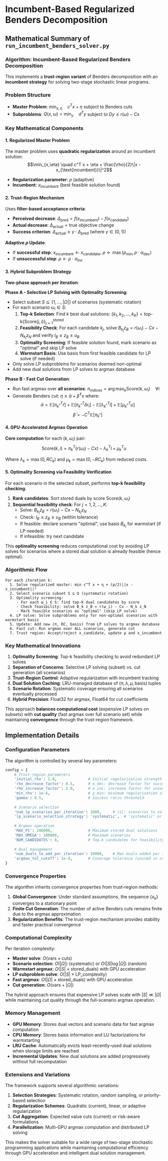 # Incumbent-Based Regularized Benders Decomposition

## Mathematical Summary of `run_incumbent_benders_solver.py`

### **Algorithm**: Incumbent-Based Regularized Benders Decomposition

This implements a **trust-region variant** of Benders decomposition with an **incumbent strategy** for solving two-stage stochastic linear programs.

### **Problem Structure**
- **Master Problem**: $\min_{x,\eta} \quad c^T x + \eta$ subject to Benders cuts
- **Subproblems**: $Q(x,\omega) = \min_y \quad d^T y$ subject to $Dy \leq r(\omega) - Cx$

### **Key Mathematical Components**

#### **1. Regularized Master Problem**
The master problem uses **quadratic regularization** around an incumbent solution:
$$\min_{x,\eta} \quad c^T x + \eta + \frac{\rho}{2}\|x - x_{\text{incumbent}}\|^2$$

- **Regularization parameter**: $\rho$ (adaptive)
- **Incumbent**: $x_{\text{incumbent}}$ (best feasible solution found)

#### **2. Trust-Region Mechanism**
Uses **filter-based acceptance criteria**:
- **Perceived decrease**: $\Delta_{\text{pred}} = f(x_{\text{incumbent}}) - f(x_{\text{candidate}})$
- **Actual decrease**: $\Delta_{\text{actual}} = \text{true objective change}$
- **Success criterion**: $\Delta_{\text{actual}} \geq \gamma \cdot \Delta_{\text{pred}}$ (where $\gamma \in (0,1)$)

**Adaptive $\rho$ Update**:
- If **successful step**: $x_{\text{incumbent}} \leftarrow x_{\text{candidate}}$, $\rho \leftarrow \max(\rho_{\min}, \rho \cdot \alpha_{\text{dec}})$
- If **unsuccessful step**: $\rho \leftarrow \rho \cdot \alpha_{\text{inc}}$

#### **3. Hybrid Subproblem Strategy**
**Two-phase approach per iteration**:

**Phase A - Selective LP Solving with Optimality Screening**:
- Select subset $S \subseteq \{1,\ldots,|\Omega|\}$ of scenarios (systematic rotation)
- For each scenario $\omega_i \in S$:
  1. **Top-k Selection**: Find $k$ best dual solutions: $\{k_1, k_2, \ldots, k_K\} = \text{top-k}\{\text{Score}(j,i)\}_{j=1}^{\text{stored}}$
  2. **Feasibility Check**: For each candidate $k_j$, solve $B_{k_j} z_B = r(\omega_i) - Cx - N_{k_j} z_N$ and verify $l_B \leq z_B \leq u_B$
  3. **Optimality Screening**: If feasible solution found, mark scenario as "optimal" and skip LP solve
  4. **Warmstart Basis**: Use basis from first feasible candidate for LP solve (if needed)
- Only solve LP subproblems for scenarios deemed non-optimal
- Add new dual solutions from LP solves to argmax database

**Phase B - Fast Cut Generation**:
- Run fast argmax over **all scenarios**: $\pi_{\text{indices}} = \arg\max_{k} \text{Score}(k,\omega_i) \quad \forall i$
- Generate Benders cut: $\eta \geq \bar{\alpha} + \bar{\beta}^T x$ where:
  $$\bar{\alpha} = \mathbb{E}[\pi_{k^*}^T \bar{r}] + \mathbb{E}[\pi_{k^*}^T \delta r_i] - \mathbb{E}[\lambda_{k^*}^T l] + \mathbb{E}[\mu_{k^*}^T u]$$
  $$\bar{\beta} = -C^T \mathbb{E}[\pi_{k^*}]$$

#### **4. GPU-Accelerated Argmax Operation**
**Core computation** for each $(k,\omega_i)$ pair:
$$\text{Score}(k,i) = \pi_k^T(r(\omega_i) - Cx) - \lambda_k^T l + \mu_k^T u$$

Where $\lambda_k = \max(0, RC_k)$ and $\mu_k = \max(0, -RC_k)$ from reduced costs.

#### **5. Optimality Screening via Feasibility Verification**
For each scenario in the selected subset, performs **top-k feasibility checking**:

1. **Rank candidates**: Sort stored duals by score $\text{Score}(k,\omega_i)$ 
2. **Sequential feasibility check**: For $j = 1, 2, \ldots, K$:
   - Solve: $B_{k_j} z_B = r(\omega_i) - Cx - N_{k_j} z_N$
   - Check: $l_B \leq z_B \leq u_B$ (within tolerance)
   - If feasible: declare scenario "optimal", use basis $B_{k_j}$ for warmstart (if LP needed)
   - If infeasible: try next candidate

This **optimality screening** reduces computational cost by avoiding LP solves for scenarios where a stored dual solution is already feasible (hence optimal).

### **Algorithmic Flow**

```
For each iteration k:
  1. Solve regularized master: min c^T x + η + (ρ/2)||x - x_incumbent||²
  2. Select scenario subset S ⊆ Ω (systematic rotation)  
  3. Optimality screening: 
     - For each ω_i ∈ S: find top-K dual candidates by score
     - Check feasibility: solve B_k z_B = r(ω_i) - Cx - N_k z_N
     - Mark feasible scenarios as "optimal" (skip LP solve)
  4. LP solve: Solve subproblems only for non-optimal scenarios with warmstart basis
  5. Update: Add new (π, RC, basis) from LP solves to argmax database  
  6. Fast cut: Run argmax over ALL scenarios, generate cut
  7. Trust region: Accept/reject x_candidate, update ρ and x_incumbent
```

### **Key Mathematical Innovations**

1. **Optimality Screening**: Top-k feasibility checking to avoid redundant LP solves
2. **Separation of Concerns**: Selective LP solving (subset) vs. cut generation (all scenarios)  
3. **Trust-Region Control**: Adaptive regularization with incumbent tracking
4. **Dual Solution Caching**: LRU-managed database of $(\pi, \lambda, \mu, \text{basis})$ tuples
5. **Scenario Rotation**: Systematic coverage ensuring all scenarios eventually processed
6. **Hybrid Precision**: Float32 for argmax, Float64 for cut coefficients

This approach **balances computational cost** (expensive LP solves on subsets) with **cut quality** (fast argmax over full scenario set) while maintaining **convergence** through the trust-region framework.

## Implementation Details

### **Configuration Parameters**

The algorithm is controlled by several key parameters:

```python
config = {
    # Trust-region parameters
    'initial_rho': 1.0,              # Initial regularization strength
    'rho_decrease_factor': 0.5,      # α_dec: decrease factor for successful steps
    'rho_increase_factor': 2.0,      # α_inc: increase factor for unsuccessful steps  
    'min_rho': 1e-6,                 # ρ_min: minimum regularization strength
    'gamma': 0.5,                    # Success ratio threshold
    
    # Scenario selection
    'num_lp_scenarios_per_iteration': 1000,     # |S|: scenarios to solve per iteration
    'lp_scenario_selection_strategy': 'systematic',  # 'systematic' or 'random'
    
    # Argmax operation
    'MAX_PI': 200000,                # Maximum stored dual solutions
    'MAX_OMEGA': 100000,             # Maximum scenarios
    'NUM_CANDIDATES': 8,             # Top-k candidates for feasibility checking
    
    # Dual management
    'num_duals_to_add_per_iteration': 10000,    # Max duals added per iteration
    'argmax_tol_cutoff': 1e-4,       # Coverage tolerance (unused in current version)
}
```

### **Convergence Properties**

The algorithm inherits convergence properties from trust-region methods:

1. **Global Convergence**: Under standard assumptions, the sequence $\{x_k\}$ converges to a stationary point
2. **Finite Cut Generation**: The number of active Benders cuts remains finite due to the argmax approximation
3. **Regularization Benefits**: The trust-region mechanism provides stability and faster practical convergence

### **Computational Complexity**

Per iteration complexity:
- **Master solve**: $O(\text{vars} \times \text{cuts})$ 
- **Scenario selection**: $O(|\Omega|)$ (systematic) or $O(|S|\log|\Omega|)$ (random)
- **Warmstart argmax**: $O(|S| \times \text{stored\_duals})$ with GPU acceleration
- **LP subproblem solve**: $O(|S| \times \text{LP\_complexity})$ 
- **Fast argmax**: $O(|\Omega| \times \text{stored\_duals})$ with GPU acceleration
- **Cut generation**: $O(\text{vars} + |\Omega|)$ 

The hybrid approach ensures that expensive LP solves scale with $|S| \ll |\Omega|$ while maintaining cut quality through the full-scenario argmax operation.

### **Memory Management**

- **GPU Memory**: Stores dual vectors and scenario data for fast argmax computation
- **CPU Memory**: Stores basis information and LU factorizations for warmstarting
- **LRU Cache**: Automatically evicts least-recently-used dual solutions when storage limits are reached
- **Incremental Updates**: New dual solutions are added progressively without full recomputation

### **Extensions and Variations**

The framework supports several algorithmic variations:

1. **Selection Strategies**: Systematic rotation, random sampling, or priority-based selection
2. **Regularization Schemes**: Quadratic (current), linear, or adaptive regularization
3. **Cut Aggregation**: Expected value cuts (current) or risk-aware formulations
4. **Parallelization**: Multi-GPU argmax computation and distributed LP solving

This makes the solver suitable for a wide range of two-stage stochastic programming applications while maintaining computational efficiency through GPU acceleration and intelligent dual solution management.